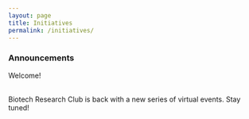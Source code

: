 ```yaml
---
layout: page
title: Initiatives
permalink: /initiatives/
---
```


### Announcements

Welcome! <br><br>

Biotech Research Club is back with a new series of virtual events. Stay tuned! <br><br>
